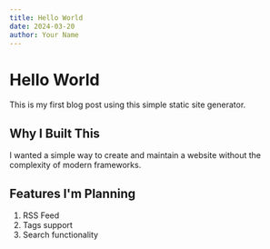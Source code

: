 ```yaml
---
title: Hello World
date: 2024-03-20
author: Your Name
---
```


# Hello World

This is my first blog post using this simple static site generator.

## Why I Built This

I wanted a simple way to create and maintain a website without the complexity of modern frameworks.

## Features I'm Planning

1. RSS Feed
2. Tags support
3. Search functionality 